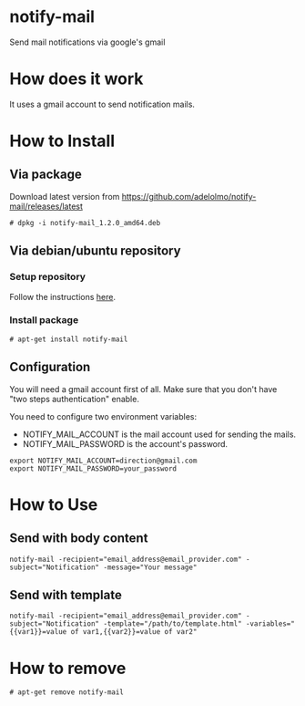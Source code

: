 # notify-mail
Send mail notifications via google's gmail

# How does it work

It uses a gmail account to send notification mails.  

# How to Install

## Via package

Download latest version from https://github.com/adelolmo/notify-mail/releases/latest

```
# dpkg -i notify-mail_1.2.0_amd64.deb
```

## Via debian/ubuntu repository

### Setup repository

Follow the instructions [here](https://adelolmo.github.io).

### Install package
```
# apt-get install notify-mail
```

## Configuration

You will need a gmail account first of all. Make sure that you don't have "two steps authentication" enable. 

You need to configure two environment variables:
* NOTIFY_MAIL_ACCOUNT is the mail account used for sending the mails.
* NOTIFY_MAIL_PASSWORD is the account's password.

```
export NOTIFY_MAIL_ACCOUNT=direction@gmail.com
export NOTIFY_MAIL_PASSWORD=your_password
```

# How to Use

## Send with body content 

```
notify-mail -recipient="email_address@email_provider.com" -subject="Notification" -message="Your message"
```

## Send with template

```
notify-mail -recipient="email_address@email_provider.com" -subject="Notification" -template="/path/to/template.html" -variables="{{var1}}=value of var1,{{var2}}=value of var2"
```

# How to remove
```
# apt-get remove notify-mail
```